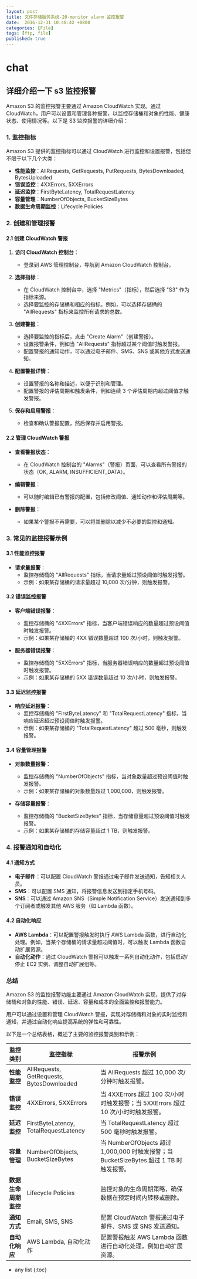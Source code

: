 ```yaml
---
layout: post
title: 文件存储服务系统-20-monitor alarm 监控报警
date:  2016-12-31 10:48:42 +0800
categories: [File]
tags: [ftp, file]
published: true
---
```


# chat


## 详细介绍一下 s3 监控报警

Amazon S3 的监控报警主要通过 Amazon CloudWatch 实现。通过 CloudWatch，用户可以设置和管理各种报警，以监控存储桶和对象的性能、健康状态、使用情况等。以下是 S3 监控报警的详细介绍：

### **1. 监控指标**

Amazon S3 提供的监控指标可以通过 CloudWatch 进行监控和设置报警，包括但不限于以下几个大类：

- **性能监控**：AllRequests, GetRequests, PutRequests, BytesDownloaded, BytesUploaded
- **错误监控**：4XXErrors, 5XXErrors
- **延迟监控**：FirstByteLatency, TotalRequestLatency
- **容量管理**：NumberOfObjects, BucketSizeBytes
- **数据生命周期监控**：Lifecycle Policies

### **2. 创建和管理报警**

#### **2.1 创建 CloudWatch 警报**

1. **访问 CloudWatch 控制台**：
   - 登录到 AWS 管理控制台，导航到 Amazon CloudWatch 控制台。

2. **选择指标**：
   - 在 CloudWatch 控制台中，选择 "Metrics"（指标），然后选择 "S3" 作为指标来源。
   - 选择要监控的存储桶和相应的指标。例如，可以选择存储桶的 "AllRequests" 指标来监控所有请求的总数。

3. **创建警报**：
   - 选择要监控的指标后，点击 "Create Alarm"（创建警报）。
   - 设置报警条件，例如当 "AllRequests" 指标超过某个阈值时触发警报。
   - 配置警报的通知动作，可以通过电子邮件、SMS、SNS 或其他方式发送通知。

4. **配置警报详情**：
   - 设置警报的名称和描述，以便于识别和管理。
   - 配置警报的评估周期和触发条件，例如连续 3 个评估周期内超过阈值才触发警报。

5. **保存和启用警报**：
   - 检查和确认警报配置，然后保存并启用警报。

#### **2.2 管理 CloudWatch 警报**

- **查看警报状态**：
  - 在 CloudWatch 控制台的 "Alarms"（警报）页面，可以查看所有警报的状态（OK, ALARM, INSUFFICIENT_DATA）。
  
- **编辑警报**：
  - 可以随时编辑已有警报的配置，包括修改阈值、通知动作和评估周期等。

- **删除警报**：
  - 如果某个警报不再需要，可以将其删除以减少不必要的监控和通知。

### **3. 常见的监控报警示例**

#### **3.1 性能监控报警**

- **请求量报警**：
  - 监控存储桶的 "AllRequests" 指标，当请求量超过预设阈值时触发报警。
  - 示例：如果某存储桶的请求量超过 10,000 次/分钟，则触发报警。

#### **3.2 错误监控报警**

- **客户端错误报警**：
  - 监控存储桶的 "4XXErrors" 指标，当客户端错误响应的数量超过预设阈值时触发报警。
  - 示例：如果某存储桶的 4XX 错误数量超过 100 次/小时，则触发报警。

- **服务器错误报警**：
  - 监控存储桶的 "5XXErrors" 指标，当服务器错误响应的数量超过预设阈值时触发报警。
  - 示例：如果某存储桶的 5XX 错误数量超过 10 次/小时，则触发报警。

#### **3.3 延迟监控报警**

- **响应延迟报警**：
  - 监控存储桶的 "FirstByteLatency" 和 "TotalRequestLatency" 指标，当响应延迟超过预设阈值时触发报警。
  - 示例：如果某存储桶的 "TotalRequestLatency" 超过 500 毫秒，则触发报警。

#### **3.4 容量管理报警**

- **对象数量报警**：
  - 监控存储桶的 "NumberOfObjects" 指标，当对象数量超过预设阈值时触发报警。
  - 示例：如果某存储桶的对象数量超过 1,000,000，则触发报警。

- **存储容量报警**：
  - 监控存储桶的 "BucketSizeBytes" 指标，当存储容量超过预设阈值时触发报警。
  - 示例：如果某存储桶的存储容量超过 1 TB，则触发报警。

### **4. 报警通知和自动化**

#### **4.1 通知方式**

- **电子邮件**：可以配置 CloudWatch 警报通过电子邮件发送通知，告知相关人员。
- **SMS**：可以配置 SMS 通知，将报警信息发送到指定手机号码。
- **SNS**：可以通过 Amazon SNS（Simple Notification Service）发送通知到多个订阅者或触发其他 AWS 服务（如 Lambda 函数）。

#### **4.2 自动化响应**

- **AWS Lambda**：可以配置警报触发时执行 AWS Lambda 函数，进行自动化处理。例如，当某个存储桶的请求量超过阈值时，可以触发 Lambda 函数自动扩展资源。
- **自动化动作**：通过 CloudWatch 警报可以触发一系列自动化动作，包括启动/停止 EC2 实例、调整自动扩展组等。

### **总结**

Amazon S3 的监控报警功能主要通过 Amazon CloudWatch 实现，提供了对存储桶和对象的性能、错误、延迟、容量和成本的全面监控和报警能力。

用户可以通过设置和管理 CloudWatch 警报，实现对存储桶和对象的实时监控和通知，并通过自动化响应提高系统的弹性和可靠性。

以下是一个总结表格，概述了主要的监控报警类别和示例：

| **监控类别**      | **监控指标**                                | **报警示例**                                                                                                                                          |
|-------------------|---------------------------------------------|-------------------------------------------------------------------------------------------------------------------------------------------------------|
| **性能监控**      | AllRequests, GetRequests, BytesDownloaded   | 当 AllRequests 超过 10,000 次/分钟时触发报警。                                                                                                        |
| **错误监控**      | 4XXErrors, 5XXErrors                        | 当 4XXErrors 超过 100 次/小时时触发报警；当 5XXErrors 超过 10 次/小时时触发报警。                                                                      |
| **延迟监控**      | FirstByteLatency, TotalRequestLatency       | 当 TotalRequestLatency 超过 500 毫秒时触发报警。                                                                                                      |
| **容量管理**      | NumberOfObjects, BucketSizeBytes            | 当 NumberOfObjects 超过 1,000,000 时触发报警；当 BucketSizeBytes 超过 1 TB 时触发报警。                                                              |
| **数据生命周期监控**| Lifecycle Policies                          | 监控对象的生命周期策略，确保数据在预定时间内转移或删除。                                                                                              |
| **通知方式**      | Email, SMS, SNS                             | 配置 CloudWatch 警报通过电子邮件、SMS 或 SNS 发送通知。                                                                                                |
| **自动化响应**    | AWS Lambda, 自动化动作                      | 配置警报触发 AWS Lambda 函数进行自动化处理，例如自动扩展资源。                                                                                         |





* any list
{:toc}